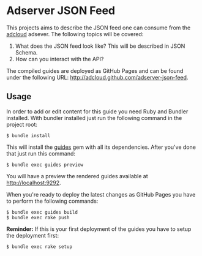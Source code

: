 # Adserver JSON Feed

This projects aims to describe the JSON feed one can consume from the
[adcloud](http://adcloud.com/) adsever. The following topics will be
covered:

 1. What does the JSON feed look like? This will be described in JSON
    Schema.
 2. How can you interact with the API?

The compiled guides are deployed as GitHub Pages and can be found under
the following URL: <http://adcloud.github.com/adserver-json-feed>.

## Usage

In order to add or edit content for this guide you need Ruby and Bundler
installed. With bundler installed just run the following command in the
project root:

    $ bundle install

This will install the [guides](https://github.com/wycats/guides) gem
with all its dependencies. After you've done that just run this command:

    $ bundle exec guides preview

You will have a preview the rendered guides available at
<http://localhost:9292>.

When you're ready to deploy the latest changes as GitHub Pages you have
to perform the following commands:

    $ bundle exec guides build
    $ bundle exec rake push

**Reminder:** If this is your first deployment of the guides you have to
setup the deployment first:

    $ bundle exec rake setup
